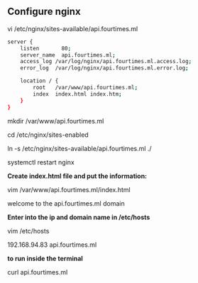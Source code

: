 ## **Configure nginx**

vi /etc/nginx/sites-available/api.fourtimes.ml

```bash
server {
    listen       80;
    server_name  api.fourtimes.ml;
    access_log /var/log/nginx/api.fourtimes.ml.access.log;
    error_log  /var/log/nginx/api.fourtimes.ml.error.log;

    location / {
        root   /var/www/api.fourtimes.ml;
        index  index.html index.htm;
    }
}
```

mkdir /var/www/api.fourtimes.ml

cd /etc/nginx/sites-enabled

ln -s /etc/nginx/sites-available/api.fourtimes.ml ./

systemctl restart nginx

**Create index.html file and put the information:**

vim /var/www/api.fourtimes.ml/index.html

welcome to the api.fourtimes.ml domain

**Enter into the ip and domain name in /etc/hosts**

vim /etc/hosts

192.168.94.83 api.fourtimes.ml


**to run inside the terminal**

curl api.fourtimes.ml